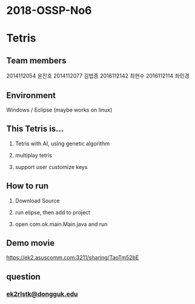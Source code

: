 # 2018-OSSP-No6
# Tetris

## Team members
2014112054 윤진호
2014112077 김법종
2016112142 최현수
2016112114 좌민경

## Environment
Windows / Eclipse
(maybe works on linux)

## This Tetris is...
1. Tetris with AI, using genetic algorithm

2. multiplay tetris

3. support user customize keys

## How to run
1. Download Source

2. run elipse, then add to project

3. open com.ok.main.Main.java and run

## Demo movie
https://ek2.asuscomm.com:3211/sharing/TaoTm52bE

## question
### ek2rlstk@dongguk.edu
